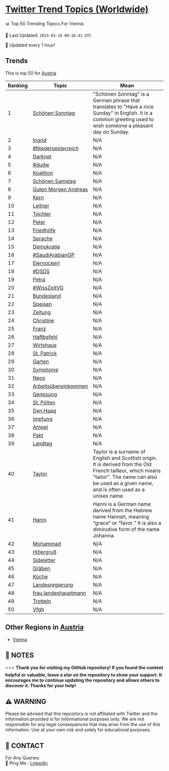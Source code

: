 [Twitter Trend Topics (Worldwide)](https://github.com/ErcinDedeoglu/Twitter-Trend-Topics)
==========


📊 Top 50 Trending Topics For Vienna

📆 Last Updated: `2023-03-19 09:16:41 UTC`

🔧 Updated every 1 hour!


## Trends

This is top 50 for [Austria](</Austria>)

| Ranking | Topic | Mean |
| ------- | ------------ | ------------ |
| 1 | [Schönen Sonntag](http://twitter.com/search?q=Sch%c3%b6nen+Sonntag) | "Schönen Sonntag" is a German phrase that translates to "Have a nice Sunday" in English. It is a common greeting used to wish someone a pleasant day on Sunday. |
| 2 | [Ingrid](http://twitter.com/search?q=Ingrid) | N/A |
| 3 | [#Niederoesterreich](http://twitter.com/search?q=%23Niederoesterreich) | N/A |
| 4 | [Darknet](http://twitter.com/search?q=Darknet) | N/A |
| 5 | [#dudw](http://twitter.com/search?q=%23dudw) | N/A |
| 6 | [Koalition](http://twitter.com/search?q=Koalition) | N/A |
| 7 | [Schönen Samstag](http://twitter.com/search?q=Sch%c3%b6nen+Samstag) | N/A |
| 8 | [Guten Morgen Andreas](http://twitter.com/search?q=Guten+Morgen+Andreas) | N/A |
| 9 | [Kern](http://twitter.com/search?q=Kern) | N/A |
| 10 | [Leitner](http://twitter.com/search?q=Leitner) | N/A |
| 11 | [Tochter](http://twitter.com/search?q=Tochter) | N/A |
| 12 | [Peter](http://twitter.com/search?q=Peter) | N/A |
| 13 | [Friedhöfe](http://twitter.com/search?q=Friedh%c3%b6fe) | N/A |
| 14 | [Sprache](http://twitter.com/search?q=Sprache) | N/A |
| 15 | [Demokratie](http://twitter.com/search?q=Demokratie) | N/A |
| 16 | [#SaudiArabianGP](http://twitter.com/search?q=%23SaudiArabianGP) | N/A |
| 17 | [Eiernockerl](http://twitter.com/search?q=Eiernockerl) | N/A |
| 18 | [#DSDS](http://twitter.com/search?q=%23DSDS) | N/A |
| 19 | [Petra](http://twitter.com/search?q=Petra) | N/A |
| 20 | [#WissZeitVG](http://twitter.com/search?q=%23WissZeitVG) | N/A |
| 21 | [Bundesland](http://twitter.com/search?q=Bundesland) | N/A |
| 22 | [Speisen](http://twitter.com/search?q=Speisen) | N/A |
| 23 | [Zeitung](http://twitter.com/search?q=Zeitung) | N/A |
| 24 | [Christine](http://twitter.com/search?q=Christine) | N/A |
| 25 | [Franz](http://twitter.com/search?q=Franz) | N/A |
| 26 | [Haftbefehl](http://twitter.com/search?q=Haftbefehl) | N/A |
| 27 | [Wirtshaus](http://twitter.com/search?q=Wirtshaus) | N/A |
| 28 | [St. Patrick](http://twitter.com/search?q=St.+Patrick) | N/A |
| 29 | [Garten](http://twitter.com/search?q=Garten) | N/A |
| 30 | [Symptome](http://twitter.com/search?q=Symptome) | N/A |
| 31 | [Neos](http://twitter.com/search?q=Neos) | N/A |
| 32 | [Arbeitsübereinkommen](http://twitter.com/search?q=Arbeits%c3%bcbereinkommen) | N/A |
| 33 | [Genesung](http://twitter.com/search?q=Genesung) | N/A |
| 34 | [St. Pölten](http://twitter.com/search?q=St.+P%c3%b6lten) | N/A |
| 35 | [Den Haag](http://twitter.com/search?q=Den+Haag) | N/A |
| 36 | [Impfung](http://twitter.com/search?q=Impfung) | N/A |
| 37 | [Ampel](http://twitter.com/search?q=Ampel) | N/A |
| 38 | [Pakt](http://twitter.com/search?q=Pakt) | N/A |
| 39 | [Landtag](http://twitter.com/search?q=Landtag) | N/A |
| 40 | [Taylor](http://twitter.com/search?q=Taylor) | Taylor is a surname of English and Scottish origin. It is derived from the Old French tailleur, which means "tailor". The name can also be used as a given name, and is often used as a unisex name. |
| 41 | [Hanni](http://twitter.com/search?q=Hanni) | Hanni is a German name derived from the Hebrew name Hannah, meaning “grace” or “favor.” It is also a diminutive form of the name Johanna. |
| 42 | [Mohammad](http://twitter.com/search?q=Mohammad) | N/A |
| 43 | [Hitlergruß](http://twitter.com/search?q=Hitlergru%c3%9f) | N/A |
| 44 | [Sideletter](http://twitter.com/search?q=Sideletter) | N/A |
| 45 | [Gräben](http://twitter.com/search?q=Gr%c3%a4ben) | N/A |
| 46 | [Küche](http://twitter.com/search?q=K%c3%bcche) | N/A |
| 47 | [Landesregierung](http://twitter.com/search?q=Landesregierung) | N/A |
| 48 | [frau landeshauptmann](http://twitter.com/search?q=frau+landeshauptmann) | N/A |
| 49 | [Trotteln](http://twitter.com/search?q=Trotteln) | N/A |
| 50 | [Vfgh](http://twitter.com/search?q=Vfgh) | N/A |



## Other Regions in [Austria](</Austria>)

* [Vienna](</Austria/Vienna.md>)



## 📝 NOTES

⭐⭐⭐ **Thank you for visiting my GitHub repository! If you found the content helpful or valuable, leave a star on the repository to show your support. It encourages me to continue updating the repository and allows others to discover it. Thanks for your help!**


## ⚠️ WARNING

Please be advised that this repository is not affiliated with Twitter and the information provided is for informational purposes only. We are not responsible for any legal consequences that may arise from the use of this information. Use at your own risk and solely for educational purposes.


## 📨 CONTACT

 For Any Queries:  
            🏓 Ping Me : [LinkedIn](https://www.linkedin.com/in/ercindedeoglu/)
